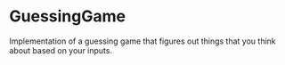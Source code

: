 # GuessingGame
Implementation of a guessing game that figures out things that you think about based on your inputs.
